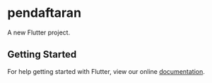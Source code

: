 # pendaftaran

A new Flutter project.

## Getting Started

For help getting started with Flutter, view our online
[documentation](https://flutter.io/).
